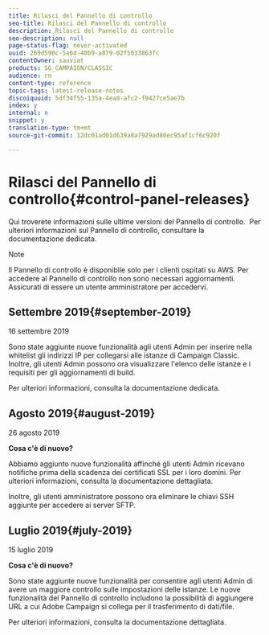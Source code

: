 ```yaml
---
title: Rilasci del Pannello di controllo
seo-title: Rilasci del Pannello di controllo
description: Rilasci del Pannello di controllo
seo-description: null
page-status-flag: never-activated
uuid: 269d590c-5a6d-40b9-a879-02f5033863fc
contentOwner: sauviat
products: SG_CAMPAIGN/CLASSIC
audience: rn
content-type: reference
topic-tags: latest-release-notes
discoiquuid: 5df34f55-135a-4ea8-afc2-f9427ce5ae7b
index: y
internal: n
snippet: y
translation-type: tm+mt
source-git-commit: 12dc01ad01d639a8a7929ad80ec95af1cf6c920f

---
```



# Rilasci del Pannello di controllo{#control-panel-releases}

Qui troverete informazioni sulle ultime versioni del Pannello di controllo.
&#x200B;
Per ulteriori informazioni sul Pannello di controllo, consultare la documentazione [](https://helpx.adobe.com/campaign/kb/control-panel.html)dedicata.

>[!NOTE]
>
>Il Pannello di controllo è disponibile solo per i clienti ospitati su AWS. Per accedere al Pannello di controllo non sono necessari aggiornamenti. Assicurati di essere un utente amministratore per accedervi.

## Settembre 2019{#september-2019}

16 settembre 2019

Sono state aggiunte nuove funzionalità agli utenti Admin per inserire nella whitelist gli indirizzi IP per collegarsi alle istanze di Campaign Classic.
Inoltre, gli utenti Admin possono ora visualizzare l&#39;elenco delle istanze e i requisiti per gli aggiornamenti di build.

Per ulteriori informazioni, consulta la documentazione [](https://helpx.adobe.com/campaign/kb/control-panel-instance-settings.html)dedicata.

## Agosto 2019{#august-2019}

26 agosto 2019

**Cosa c&#39;è di nuovo?**

Abbiamo aggiunto nuove funzionalità affinché gli utenti Admin ricevano notifiche prima della scadenza dei certificati SSL per i loro domini. Per ulteriori informazioni, consulta la documentazione [](https://helpx.adobe.com/campaign/kb/control-panel-subdomains-certificates.html)dettagliata.

Inoltre, gli utenti amministratore possono ora eliminare le chiavi SSH aggiunte per accedere ai server SFTP.

## Luglio 2019{#july-2019}

15 luglio 2019

**Cosa c&#39;è di nuovo?**

Sono state aggiunte nuove funzionalità per consentire agli utenti Admin di avere un maggiore controllo sulle impostazioni delle istanze. Le nuove funzionalità del Pannello di controllo includono la possibilità di aggiungere URL a cui Adobe Campaign si collega per il trasferimento di dati/file.

Per ulteriori informazioni, consulta la documentazione [](https://helpx.adobe.com/campaign/kb/control-panel-instance-settings.html)dettagliata.
